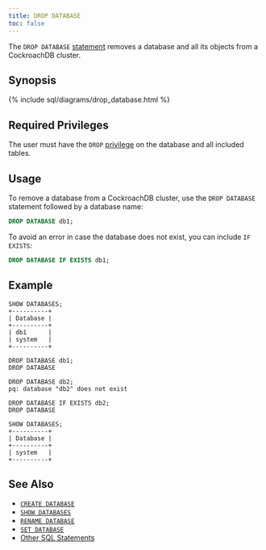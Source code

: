 ```yaml
---
title: DROP DATABASE
toc: false
---
```


The `DROP DATABASE` [statement](sql-statements.html) removes a database and all its objects from a CockroachDB cluster. 

<div id="toc"></div>

## Synopsis

{% include sql/diagrams/drop_database.html %}

## Required Privileges

The user must have the `DROP` [privilege](privileges.html) on the database and all included tables. 

## Usage

To remove a database from a CockroachDB cluster, use the `DROP DATABASE` statement followed by a database name:

~~~ sql
DROP DATABASE db1;
~~~

To avoid an error in case the database does not exist, you can include `IF EXISTS`:

~~~ sql
DROP DATABASE IF EXISTS db1;
~~~

## Example

~~~
SHOW DATABASES;
+----------+
| Database |
+----------+
| db1      |
| system   |
+----------+

DROP DATABASE db1;
DROP DATABASE

DROP DATABASE db2;
pq: database "db2" does not exist

DROP DATABASE IF EXISTS db2;
DROP DATABASE

SHOW DATABASES;
+----------+
| Database |
+----------+
| system   |
+----------+
~~~

## See Also

- [`CREATE DATABASE`](create-database.html)
- [`SHOW DATABASES`](show-databases.html)
- [`RENAME DATABASE`](rename-database.html)
- [`SET DATABASE`](set-database.html)
- [Other SQL Statements](sql-statements.html)